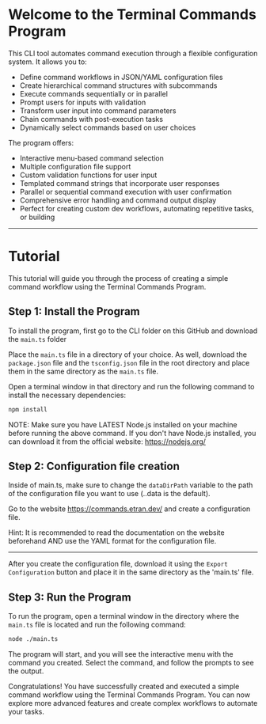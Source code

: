 Welcome to the Terminal Commands Program
=========================================
This CLI tool automates command execution through a flexible configuration system. It allows you to:

- Define command workflows in JSON/YAML configuration files
- Create hierarchical command structures with subcommands
- Execute commands sequentially or in parallel
- Prompt users for inputs with validation
- Transform user input into command parameters
- Chain commands with post-execution tasks
- Dynamically select commands based on user choices

The program offers:  
- Interactive menu-based command selection
- Multiple configuration file support
- Custom validation functions for user input
- Templated command strings that incorporate user responses
- Parallel or sequential command execution with user confirmation
- Comprehensive error handling and command output display
- Perfect for creating custom dev workflows, automating repetitive tasks, or building
--------------
Tutorial
===================
This tutorial will guide you through the process of creating a simple command workflow using the Terminal Commands Program.

Step 1: Install the Program
----------------------------
To install the program, first go to the CLI folder on this GitHub and download the `main.ts` folder

Place the `main.ts` file in a directory of your choice. As well, download the `package.json` file and the `tsconfig.json` file in the root directory and place them in the same directory as the `main.ts` file.

Open a terminal window in that directory and run the following command to install the necessary dependencies:

```bash
npm install
```

NOTE: Make sure you have LATEST Node.js installed on your machine before running the above command. If you don't have Node.js installed, you can download it from the official website: https://nodejs.org/

Step 2: Configuration file creation
-----------------------------------
Inside of main.ts, make sure to change the ``dataDirPath`` variable to the path of the configuration file you want to use (..data is the default).

Go to the website https://commands.etran.dev/ and create a configuration file.

Hint: It is recommended to read the documentation on the website beforehand AND use the YAML format for the configuration file.

-----
After you create the configuration file, download it using the `Export Configuration` button and place it in the same directory as the 'main.ts' file.

Step 3: Run the Program
-----------------------

To run the program, open a terminal window in the directory where the `main.ts` file is located and run the following command:

```bash
node ./main.ts
```

The program will start, and you will see the interactive menu with the command you created. Select the command, and follow the prompts to see the output.

Congratulations! You have successfully created and executed a simple command workflow using the Terminal Commands Program. You can now explore more advanced features and create complex workflows to automate your tasks.
